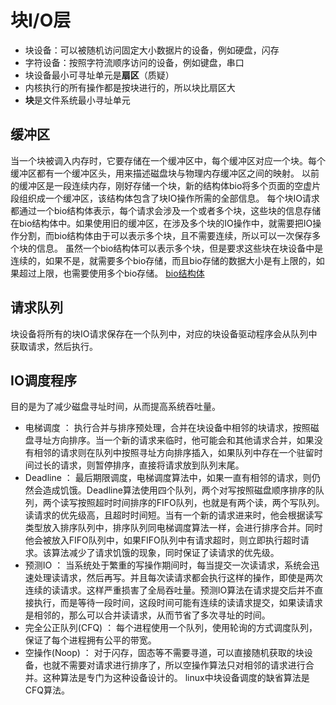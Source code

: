 # 块I/O层
+ 块设备：可以被随机访问固定大小数据片的设备，例如硬盘，闪存
+ 字符设备：按照字符流顺序访问的设备，例如键盘，串口
+ 块设备最小可寻址单元是**扇区**（质疑）
+ 内核执行的所有操作都是按块进行的，所以块比扇区大
+ **块**是文件系统最小寻址单元

## 缓冲区
当一个块被调入内存时，它要存储在一个缓冲区中，每个缓冲区对应一个块。每个缓冲区都有一个缓冲区头，用来描述磁盘块与物理内存缓冲区之间的映射。
以前的缓冲区是一段连续内存，刚好存储一个块，新的结构体bio将多个页面的空虚片段组织成一个缓冲区，该结构体包含了块IO操作所需的全部信息。
每个块IO请求都通过一个bio结构体表示，每个请求会涉及一个或者多个块，这些块的信息存储在bio结构体中。如果使用旧的缓冲区，在涉及多个块的IO操作中，就需要把IO操作分割，而bio结构体由于可以表示多个块，且不需要连续，所以可以一次保存多个块的信息。
虽然一个bio结构体可以表示多个块，但是要求这些块在块设备中是连续的，如果不是，就需要多个bio存储，而且bio存储的数据大小是有上限的，如果超过上限，也需要使用多个bio存储。
[bio结构体](https://blog.csdn.net/zhanghaiyang9999/article/details/81586385)

## 请求队列
块设备将所有的块IO请求保存在一个队列中，对应的块设备驱动程序会从队列中获取请求，然后执行。

## IO调度程序
目的是为了减少磁盘寻址时间，从而提高系统吞吐量。
+ 电梯调度 ： 执行合并与排序预处理，合并在块设备中相邻的块请求，按照磁盘寻址方向排序。当一个新的请求来临时，他可能会和其他请求合并，如果没有相邻的请求则在队列中按照寻址方向排序插入，如果队列中存在一个驻留时间过长的请求，则暂停排序，直接将请求放到队列末尾。
+ Deadline ： 最后期限调度，电梯调度算法中，如果一直有相邻的请求，则仍然会造成饥饿。Deadline算法使用四个队列，两个对写按照磁盘顺序排序的队列，两个读写按照超时时间排序的FIFO队列，也就是有两个读，两个写队列。读请求的优先级高，且超时时间短。当有一个新的请求进来时，他会根据读写类型放入排序队列中，排序队列同电梯调度算法一样，会进行排序合并。同时他会被放入FIFO队列中，如果FIFO队列中有请求超时，则立即执行超时请求。该算法减少了请求饥饿的现象，同时保证了读请求的优先级。
+ 预测IO   ： 当系统处于繁重的写操作期间时，每当提交一次读请求，系统会迅速处理读请求，然后再写。并且每次读请求都会执行这样的操作，即使是两次连续的读请求。这样严重损害了全局吞吐量。预测IO算法在请求提交后并不直接执行，而是等待一段时间，这段时间可能有连续的读请求提交，如果读请求是相邻的，那么可以合并读请求，从而节省了多次寻址的时间。
+ 完全公正队列(CFQ) ： 每个进程使用一个队列，使用轮询的方式调度队列，保证了每个进程拥有公平的带宽。
+ 空操作(Noop) ： 对于闪存，固态等不需要寻道，可以直接随机获取的块设备，也就不需要对请求进行排序了，所以空操作算法只对相邻的请求进行合并。这种算法是专门为这种设备设计的。
linux中块设备调度的缺省算法是CFQ算法。
